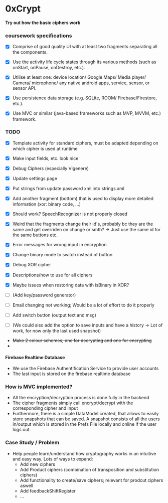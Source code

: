 # 0xCrypt
**Try out how the basic ciphers work**

### coursework specifications
- [X] Comprise of good quality UI with at least two fragments separating all the components.
- [X] Use the activity life cycle states through its various methods (such as onStart, onPause, onDestroy,
etc.).
- [X] Utilise at least one: device location/ Google Maps/ Media player/ Camera/ microphone/ any native
android apps, service, sensor, or sensor API.
- [X] Use persistence data storage (e.g. SQLite, ROOM/ Firebase/Firestore, etc.).
- [X] Use MVC or similar (java-based frameworks such as MVP, MVVM, etc.) framework.


### TODO
- [X] Template activity for standard ciphers, must be adapted depending on which cipher is used at runtime
- [X] Make input fields, etc. look nice
- [X] Debug Ciphers (especially Vigenere)
- [X] Update settings page
- [X] Put strings from update password xml into strings.xml
- [X] Add another fragment (bottom) that is used to display more detailed information (xor: binary code, ...)
- [X] Should work? SpeechRecognizer is not properly closed
- [X] Weird that the fragments change their id's, probably bc they are the same and get overriden on change or smth? 
  -> Just use the same id for the same buttons etc.
- [X] Error messages for wrong input in encryption
- [X] Change binary mode to switch instead of button
- [X] Debug XOR cipher
- [X] Descriptions/how to use for all ciphers
- [X] Maybe issues when restoring data with isBinary in XOR?
- [ ] (Add key/password generator)

- [ ] Email changing not working; Would be a lot of effort to do it properly
- [ ] Add switch button (output text and msg)
- [ ] (We could also add the option to save inputs and have a history -> Lot of work, for now only the last used snapshot)

- ~~Make 2 colour schemes, one for decrypting and one for encrypting~~
- 
#### Firebase Realtime Database
- We use the Firebase Authentification Service to provide user accounts
- The last input is stored on the firebase realtime database

### How is MVC implemented?
- All the encryption/decryption process is done fully in the backend
- The cipher fragments simply call encrypt/decrypt with the corresponding cipher and input
- Furthermore, there is a simple DataModel created, that allows to easily store snapshots that can be saved.
  A snapshot consists of all the users in/output which is stored in the Prefs File locally and online if the
  user logs out.

### Case Study / Problem
- Help people learn/understand how cryptography works in an intuitive and easy way. Lots of ways to expand:
  - Add new ciphers
  - Add Product ciphers (combination of transposition and substitution ciphers)
  - Add functionality to create/save ciphers; relevant for prodcut ciphers aswell
  - Add feedbackShiftRegister
  - $\dots$

